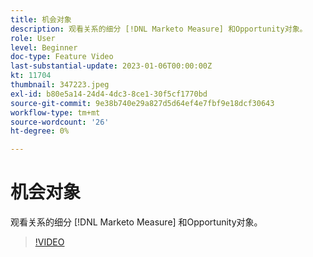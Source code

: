 ```yaml
---
title: 机会对象
description: 观看关系的细分 [!DNL Marketo Measure] 和Opportunity对象。
role: User
level: Beginner
doc-type: Feature Video
last-substantial-update: 2023-01-06T00:00:00Z
kt: 11704
thumbnail: 347223.jpeg
exl-id: b80e5a14-24d4-4dc3-8ce1-30f5cf1770bd
source-git-commit: 9e38b740e29a827d5d64ef4e7fbf9e18dcf30643
workflow-type: tm+mt
source-wordcount: '26'
ht-degree: 0%

---
```


# 机会对象

观看关系的细分 [!DNL Marketo Measure] 和Opportunity对象。

>[!VIDEO](https://video.tv.adobe.com/v/347223/?quality=12&learn=on)
